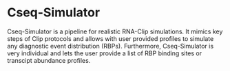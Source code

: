 # Cseq-Simulator
Cseq-Simulator is a pipeline for realistic RNA-Clip simulations. It mimics key steps of Clip protocols and allows with user provided profiles to simulate any diagnostic event distribution (RBPs). Furthermore, Cseq-Simulator is very individual and lets the user provide a list of RBP binding sites or transcipt abundance profiles.
